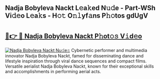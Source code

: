 ## Nadja Bobyleva Nackt L𝚎a𝚔ed N𝚞𝚍e - Part-WSh Vi𝚍𝚎o L𝚎a𝚔s - H𝚘𝚝 O𝚗𝚕yf𝚊ns P𝚑𝚘tos gdUgV

# <h2><a href="http://kf0upbp.oniu.top/?m=Nadja+Bobyleva+Nackt">🔗👉 🔴 Nadja Bobyleva Nackt P𝚑ot𝚘𝚜 V𝚒d𝚎o</a></h2>

[![Nadja Bobyleva Nackt Nu𝚍e𝚜](https://i.imgur.com/0qMVB7G.gif)](http://kf0upbp.oniu.top/?m=Nadja+Bobyleva+Nackt)
Cybernetic performer and multimedia innovator Nadja Bobyleva Nackt, famed for disseminating dance and lifestyle inspiration through viral dance sequences and compact films. Versatile aerialist Nadja Bobyleva Nackt, known for their exceptional skills and accomplishments in performing aerial acts.  
